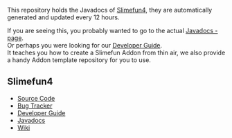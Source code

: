 This repository holds the Javadocs of [Slimefun4](https://github.com/TheBusyBiscuit/Slimefun4/), they are automatically generated and updated every 12 hours.

If you are seeing this, you probably wanted to go to the actual [Javadocs - page](https://slimefun.github.io/javadocs/Slimefun4/docs/).<br>
Or perhaps you were looking for our [Developer Guide](https://github.com/TheBusyBiscuit/Slimefun4/wiki/Developer-Guide).<br>
It teaches you how to create a Slimefun Addon from thin air, we also provide a handy Addon template repository for you to use.

## Slimefun4
* [Source Code](https://github.com/TheBusyBiscuit/Slimefun4)
* [Bug Tracker](https://github.com/TheBusyBiscuit/Slimefun4/issues)
* [Developer Guide](https://github.com/TheBusyBiscuit/Slimefun4/wiki/Developer-Guide)
* [Javadocs](https://slimefun.github.io/javadocs/Slimefun4/docs/)
* [Wiki](https://github.com/TheBusyBiscuit/Slimefun4/wiki)
